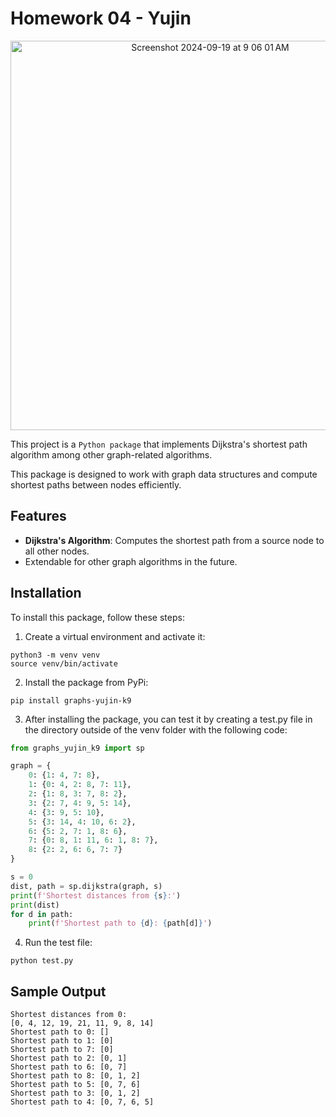 # Homework 04 - Yujin 
<p align="center">
<img width="623" alt="Screenshot 2024-09-19 at 9 06 01 AM" src="https://github.com/user-attachments/assets/01ca5c7c-28c5-4930-9430-3184f5670694">
</p>

This project is a `Python package` that implements Dijkstra's shortest path algorithm among other graph-related algorithms. 

This package is designed to work with graph data structures and compute shortest paths between nodes efficiently.

## Features

- **Dijkstra's Algorithm**: Computes the shortest path from a source node to all other nodes.
- Extendable for other graph algorithms in the future.

## Installation

To install this package, follow these steps:

1. Create a virtual environment and activate it:

```
python3 -m venv venv
source venv/bin/activate
```

2. Install the package from PyPi:

```
pip install graphs-yujin-k9
```

3. After installing the package, you can test it by creating a test.py file in the directory outside of the venv folder with the following code:

```python
from graphs_yujin_k9 import sp

graph = {
    0: {1: 4, 7: 8},
    1: {0: 4, 2: 8, 7: 11},
    2: {1: 8, 3: 7, 8: 2},
    3: {2: 7, 4: 9, 5: 14},
    4: {3: 9, 5: 10},
    5: {3: 14, 4: 10, 6: 2},
    6: {5: 2, 7: 1, 8: 6},
    7: {0: 8, 1: 11, 6: 1, 8: 7},
    8: {2: 2, 6: 6, 7: 7}
}

s = 0  
dist, path = sp.dijkstra(graph, s)
print(f'Shortest distances from {s}:')
print(dist)
for d in path:
    print(f'Shortest path to {d}: {path[d]}')
```

4. Run the test file:

```
python test.py
```

## Sample Output

```
Shortest distances from 0:
[0, 4, 12, 19, 21, 11, 9, 8, 14]
Shortest path to 0: []
Shortest path to 1: [0]
Shortest path to 7: [0]
Shortest path to 2: [0, 1]
Shortest path to 6: [0, 7]
Shortest path to 8: [0, 1, 2]
Shortest path to 5: [0, 7, 6]
Shortest path to 3: [0, 1, 2]
Shortest path to 4: [0, 7, 6, 5]
```
